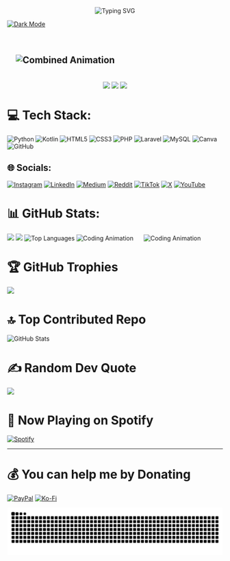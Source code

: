 <div align="center">
  <img src="https://readme-typing-svg.herokuapp.com?font=Fira+Code&size=22&pause=1000&color=F75C7E&center=true&vCenter=true&width=435&lines=Welcome+to+my+GitHub!;I+love+coding+and+learning!;Feel+free+to+explore+my+repos!" alt="Typing SVG" />
</div>

[![Dark Mode](https://img.shields.io/badge/Mode-Dark%20Mode-black?style=for-the-badge)](https://github.com/settings/appearance) 
<div align="center" style="background: url('https://via.placeholder.com/1200x400'); padding: 20px; border-radius: 10px;">
  <h2 align="left">
    <img src="https://readme-typing-svg.herokuapp.com?font=Fira+Code&size=22&pause=1000&color=F75C7E&width=500&lines=My+name+is:+Agus+Miftachul;I+am+Student:+UBHINUS;From:+Malang,+Indonesian" alt="Combined Animation" />
  </h2>
</div>

<div align="center">
  <img height="20" src="https://media.giphy.com/media/v1.Y2lkPTc5MGI3NjExNmpvcnprbDB5NDNjMHlsMnRreGhpMnI0bXowYjl0N2t5ZW04dmNxMCZlcD12MV9naWZzX3NlYXJjaCZjdD1n/0lGd2OXXHe4tFhb7Wh/giphy.gif"  /> 
  <img height="50" src="https://media.giphy.com/media/M9gbBd9nbDrOTu1Mqx/giphy.gif"  />
  <img height="20" src="https://media2.giphy.com/media/v1.Y2lkPTc5MGI3NjExOWt2OXRtM3A2cmMxbzU1ODdibm11eWc0MXR3OHRpcDhoZ2NnYm5nbSZlcD12MV9pbnRlcm5hbF9naWZfYnlfaWQmY3Q9Zw/CrFLL3CnRpw5ddlBMm/giphy.gif"  />
</div>

# 💻 Tech Stack:
![Python](https://img.shields.io/badge/python-3670A0?style=plastic&logo=python&logoColor=ffdd54) ![Kotlin](https://img.shields.io/badge/kotlin-%237F52FF.svg?style=plastic&logo=kotlin&logoColor=white) ![HTML5](https://img.shields.io/badge/html5-%23E34F26.svg?style=plastic&logo=html5&logoColor=white) ![CSS3](https://img.shields.io/badge/css3-%231572B6.svg?style=plastic&logo=css3&logoColor=white) ![PHP](https://img.shields.io/badge/php-%23777BB4.svg?style=plastic&logo=php&logoColor=white) ![Laravel](https://img.shields.io/badge/laravel-%23FF2D20.svg?style=plastic&logo=laravel&logoColor=white) ![MySQL](https://img.shields.io/badge/mysql-4479A1.svg?style=plastic&logo=mysql&logoColor=white) ![Canva](https://img.shields.io/badge/Canva-%2300C4CC.svg?style=plastic&logo=Canva&logoColor=white) ![GitHub](https://img.shields.io/badge/github-%23121011.svg?style=plastic&logo=github&logoColor=white)

## 🌐 Socials:
[![Instagram](https://img.shields.io/badge/Instagram-%23E4405F.svg?logo=Instagram&logoColor=white)](https://instagram.com/_miftachul__) [![LinkedIn](https://img.shields.io/badge/LinkedIn-%230077B5.svg?logo=linkedin&logoColor=white)](https://linkedin.com/in/agus-miftachul-huda) [![Medium](https://img.shields.io/badge/Medium-12100E?logo=medium&logoColor=white)](https://medium.com/@Agusmiftachulhuda) [![Reddit](https://img.shields.io/badge/Reddit-%23FF4500.svg?logo=Reddit&logoColor=white)](https://reddit.com/user/MiftTech) [![TikTok](https://img.shields.io/badge/TikTok-%23000000.svg?logo=TikTok&logoColor=white)](https://tiktok.com/@.miftachul__) [![X](https://img.shields.io/badge/X-black.svg?logo=X&logoColor=white)](https://x.com/Miftachul) [![YouTube](https://img.shields.io/badge/YouTube-%23FF0000.svg?logo=YouTube&logoColor=white)](https://youtube.com/@UCEUw5ovusb-Q6lH9wVlV-Kg)

# 📊 GitHub Stats:
![](https://github-readme-stats.vercel.app/api?username=Miftchul&theme=one_dark_pro&hide_border=false&include_all_commits=true&count_private=true) ![](https://nirzak-streak-stats.vercel.app/?user=Miftchul&theme=one_dark_pro&hide_border=false) <img src="https://github-readme-stats.vercel.app/api/top-langs/?username=Miftchul&theme=radical&hide_border=false&include_all_commits=true&count_private=true&layout=compact" alt="Top Languages" height="180" />
<img src="https://media.giphy.com/media/v1.Y2lkPTc5MGI3NjExNXNuaHB5cmtyNmduNnV1MTNwazA0aTJlemw3NXg0eW0yczV3YnR3biZlcD12MV9naWZzX3NlYXJjaCZjdD1n/jBOOXxSJfG8kqMxT11/giphy.gif" alt="Coding Animation" height="150" style="margin-right: 10px;" />
        <img src="https://media.giphy.com/media/78XCFBGOlS6keY1Bil/giphy.gif?cid=ecf05e47rnzp0kruewck2cwf8xiemci7pt3ixux6mwfndc6n&ep=v1_gifs_related&rid=giphy.gif&ct=g" alt="Coding Animation" height="150" style="margin-left: 10px;" />

<div align="left">
  <h1><b>🏆 GitHub Trophies</b></h1>
  
  ![](https://github-profile-trophy.vercel.app/?username=Miftchul&theme=one_dark_pro&no-frame=false&no-bg=true&margin-w=4)
</div>

<div align="left">
  <h1><b>🔝 Top Contributed Repo</b></h1>
  <img src="https://github-readme-stats.vercel.app/api?username=Miftchul&show_icons=true&theme=radical" alt="GitHub Stats" />
</div>

<div align="left">
  <h1><b>✍️ Random Dev Quote</b></h1>
  
  ![](https://quotes-github-readme.vercel.app/api?type=horizontal&theme=radical)
</div>

<div align="left">
  <h1><b>🎵 Now Playing on Spotify</b></h1>
  
  [![Spotify](https://novatorem.vercel.app/api/spotify)](https://open.spotify.com/user/Agusmiftachulhuda)
</div>

---
<div align="left">
  <h1><b>💰 You can help me by Donating</b></h1>
  
  [![PayPal](https://img.shields.io/badge/PayPal-00457C?style=for-the-badge&logo=paypal&logoColor=white)](https://paypal.me/Agus-Miftachul) [![Ko-Fi](https://img.shields.io/badge/Ko--fi-F16061?style=for-the-badge&logo=ko-fi&logoColor=white)](https://ko-fi.com/miftachul)
</div>


<img src="https://raw.githubusercontent.com/Miftchul/Miftchul/output/snake.svg" alt="Snake animation" />

###
